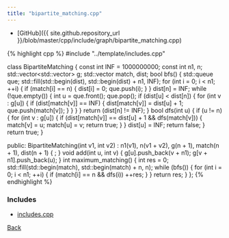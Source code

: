 ```yaml
---
title: "bipartite_matching.cpp"
---
```


- [GitHub]({{ site.github.repository_url }}/blob/master/cpp/include/graph/bipartite_matching.cpp)

{% highlight cpp %}
#include "../template/includes.cpp"

class BipartiteMatching {
  const int INF = 1000000000;
  const int n1, n;
  std::vector<std::vector<int>> g;
  std::vector<int> match, dist;
  bool bfs() {
    std::queue<int> que;
    std::fill(std::begin(dist), std::begin(dist) + n1, INF);
    for (int i = 0; i < n1; ++i) {
      if (match[i] == n) {
        dist[i] = 0;
        que.push(i);
      }
    }
    dist[n] = INF;
    while (!que.empty()) {
      int u = que.front();
      que.pop();
      if (dist[u] < dist[n]) {
        for (int v : g[u]) {
          if (dist[match[v]] == INF) {
            dist[match[v]] = dist[u] + 1;
            que.push(match[v]);
          }
        }
      }
    }
    return (dist[n] != INF);
  }
  bool dfs(int u) {
    if (u != n) {
      for (int v : g[u]) {
        if (dist[match[v]] == dist[u] + 1 && dfs(match[v])) {
          match[v] = u;
          match[u] = v;
          return true;
        }
      }
      dist[u] = INF;
      return false;
    }
    return true;
  }

public:
  BipartiteMatching(int v1, int v2) :
    n1(v1), n(v1 + v2), g(n + 1), match(n + 1), dist(n + 1) {
    ;
  }
  void add(int u, int v) {
    g[u].push_back(v + n1);
    g[v + n1].push_back(u);
  }
  int maximum_matching() {
    int res = 0;
    std::fill(std::begin(match), std::begin(match) + n, n);
    while (bfs()) {
      for (int i = 0; i < n1; ++i) {
        if (match[i] == n && dfs(i)) ++res;
      }
    }
    return res;
  }
};
{% endhighlight %}

### Includes

- [includes.cpp](../template/includes)

[Back](../..)
